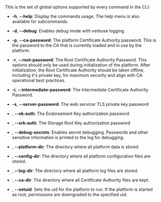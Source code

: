 This is the set of global options supported by every command in the CLI:

  * **-h**, **\--help**:
    Display the commands usage. The help menu is also available for subcommands.

  * **-d**, **\--debug**:
    Enables debug mode with verbose logging

  * **-p**, **\--ca-password**:
    The platform Certificate Authority password. This is the password to
    the CA that is currently loaded and in use by the platform.

  * **-r**, **\--root-password**:
    The Root Certificate Authority Password. This options should only be used
    during initialization of the platform. After initialization, the Root
    Certificate Authority should be taken offline, including it's private key,
    for maximum security and align with CA operational best practices.

  * **-i**, **\--intermediate-password**:
    The Intermediate Certificate Authority Password.

  * **-s**, **\--server-password**:
    The web servicer TLS private key password

  * , **\--ek-auth**:
    The Endorsement Key authorization password

  * , **\--srk-auth**:
    The Storage Root Key authorization password

  * , **\--debug-secrets**:
    Enables secret debugging. Passwords and other sensitive information is
    printed to the log for debugging.

  * , **\--platform-dir**:
    The directory where all platform data is stored.

  * , **\--config-dir**:
    The directory where all platform configuration files are stored.

  * , **\--log-dir**:
    The directory where all platform log files are stored.

  * , **\--ca-dir**:
    The directory where all Certificate Authority files are kept.

  * , **\--setuid**:
    Sets the uid for the platform to run. If the platform is started as root,
    permissions are downgraded to the specified uid.
